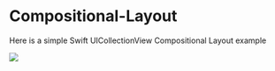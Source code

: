 # Compositional-Layout
Here is a simple Swift UICollectionView Compositional Layout example

![](https://github.com/HappyIosDeveloper/Compositional-Layout-/blob/main/preview.jpg)

